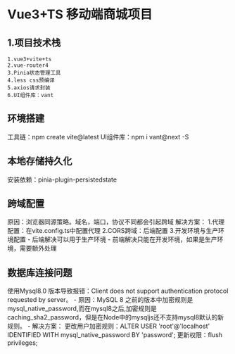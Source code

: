 # Vue3+TS 移动端商城项目
## 1.项目技术栈
    1.vue3+vite+ts
    2.vue-router4
    3.Pinia状态管理工具
    4.less css预编译
    5.axios请求封装
    6.UI组件库：vant


## 环境搭建
工具链：npm create vite@latest
UI组件库：npm i vant@next -S 

## 本地存储持久化
安装依赖：pinia-plugin-persistedstate

## 跨域配置
原因：浏览器同源策略。域名，端口，协议不同都会引起跨域
解决方案：
1.代理配置：在vite.config.ts中配置代理
2.CORS跨域：后端配置
3.开发环境与生产环境配置
    - 后端解决可以用于生产环境
    - 前端解决只能在开发环境，如果是生产环境，需要额外处理
  
## 数据库连接问题
使用Mysql8.0 版本导致报错：Client does not support authentication protocol requested by server。
    - 原因：MySQL 8 之前的版本中加密规则是mysql_native_password,而在mysql8之后,加密规则是caching_sha2_password，但是在Node中的mysqljs还不支持mysql8默认的新规则。
    - 解决方案：
       更改用户加密规则：ALTER USER 'root'@'localhost' IDENTIFIED WITH mysql_native_password BY 'password';
       更新权限：flush privileges;
